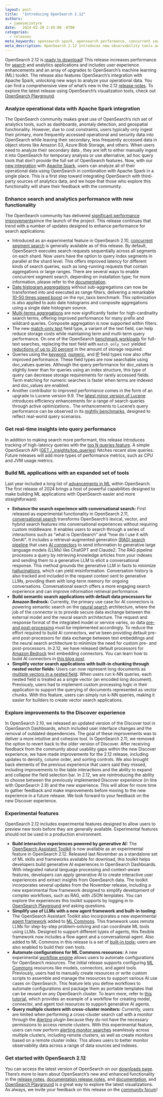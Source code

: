 ```yaml
---
layout: post
title:  "Introducing OpenSearch 2.12"
authors:
  - jamesmcintyre
date:   2024-02-20 2:45:00 -0700
categories:
  - releases
meta_keywords: opensearch spark, opensearch performance, concurrent segment search, opensearch query performance, conversational search, opensearch vector, OpenSearch 2.12, opensearch bedrock, opensearch assistant toolkit
meta_description: OpenSearch 2.12 introduces new observability tools and a range of machine learning tools, plus upgrades to performance for search and analytics applications and a toolkit for building generative AI-powered experiences.
---
```



OpenSearch 2.12 is [ready to download](https://opensearch.org/downloads.html)! This release increases performance for [search](https://opensearch.org/platform/search/index.html) and analytics applications and includes user experience enhancements and an array of upgrades to OpenSearch’s machine learning (ML) toolkit. The release also features OpenSearch’s integration with Apache Spark, unlocking new ways to analyze your operational data. You can find a comprehensive view of what’s new in the 2.12 [release notes](https://github.com/opensearch-project/opensearch-build/blob/main/release-notes/opensearch-release-notes-2.12.0.md). To explore the latest release using OpenSearch’s visualization tools, check out [OpenSearch Playground](https://playground.opensearch.org/app/home#/).

### Analyze operational data with Apache Spark integration
The OpenSearch community makes great use of OpenSearch’s rich set of analytics tools, such as dashboards, anomaly detection, and geospatial functionality. However, due to cost constraints, users typically only ingest their primary, more frequently accessed operational and security data into OpenSearch while leaving their secondary, less frequently accessed data in object stores like Amazon S3, Azure Blob Storage, and others. When users need to analyze their secondary data , they are left to either manually ingest it into OpenSearch for temporary analysis or use alternative, ad hoc query tools that don’t provide the full set of OpenSearch features. Now, with our [new integration](https://github.com/opensearch-project/opensearch-spark/issues/3) with [Apache Spark](https://spark.apache.org/), users can analyze all of their operational data using OpenSearch in combination with Apache Spark in a single place. This is a first step toward integrating OpenSearch with third-party sources of analytics data, and we hope that those who explore this functionality will share their feedback with the community.

### Enhance search and analytics performance with new functionality
The OpenSearch community has delivered [significant performance improvements](https://opensearch.org/blog/opensearch-performance-improvements/)since the launch of the project. This release continues that trend with a number of updates designed to enhance performance for search applications:

* Introduced as an experimental feature in OpenSearch 2.10, [concurrent segment search](https://opensearch.org/blog/concurrent_segment_search/) is generally available as of this release. By default, OpenSearch executes search requests sequentially across all segments on each shard. Now users have the option to query index segments in parallel at the shard level. This offers improved latency for different kinds of search queries, such as long-running requests that contain aggregations or large ranges. There are several ways to enable concurrent segment search, depending on installation type; for more information, please refer to the [documentation](https://opensearch.org/docs/latest/search-plugins/concurrent-segment-search/).
* [Date histogram aggregations](https://opensearch.org/docs/latest/aggregations/bucket/date-histogram/) without sub-aggregations can now be transformed into and executed as range filters, delivering a remarkable [10–50 times speed boost](https://github.com/opensearch-project/OpenSearch/pull/11083#issuecomment-1820937321) on the nyc_taxis benchmark. This optimization is also applied to auto date histograms and composite aggregations using a single date histogram source.
* [Multi-terms aggregations](https://opensearch.org/docs/latest/aggregations/bucket/multi-terms/) are now significantly faster for high-cardinality search terms, offering improved performance for many prefix and wildcard queries. Composite aggregation is now supported within filters.
* The new [match-only text](https://opensearch.org/docs/latest/field-types/supported-field-types/match-only-text/) field type, a variant of the text field, can help reduce storage costs while maintaining term and multi-term query performance. On one of the OpenSearch [benchmark workloads](https://github.com/opensearch-project/opensearch-benchmark-workloads/tree/main/pmc) for full-text searches, replacing the text field with `match_only_text` yielded [reductions of up to 20 percent](https://github.com/opensearch-project/OpenSearch/issues/6836#issuecomment-1758529469) in the amount of storage required.
* Queries using the [keyword](https://opensearch.org/docs/latest/field-types/supported-field-types/keyword/), [numeric](https://opensearch.org/docs/latest/field-types/supported-field-types/numeric/), and [IP](https://opensearch.org/docs/latest/field-types/supported-field-types/ip/) field types now also offer improved performance. These field types are now searchable using doc_values queries. Although the query performance for doc_values is slightly lower than for queries using an index structure, this type of query can decrease storage requirements for rarely accessed fields. Term matching for numeric searches is faster when terms are indexed and doc_values are enabled.
* Another contributor to improved performance comes in the form of an upgrade to Lucene version 9.9. The [latest minor version of Lucene](https://cwiki.apache.org/confluence/display/LUCENE/ReleaseNote9_9_0) introduces efficiency enhancements for a range of search queries through active optimizations.. The enhancements to Lucene’s query performance can be observed in its [nightly benchmarks](https://home.apache.org/~mikemccand/lucenebench/), designed to reflect real-world query scenarios.

### Get real-time insights into query performance
In addition to making search more performant, this release introduces tracking of high-latency queries with the [top N queries feature](https://opensearch.org/docs/latest/observing-your-data/query-insights/top-n-queries/). A simple OpenSearch API ([GET /_insights/top_queries](https://opensearch.org/docs/latest/observing-your-data/query-insights/top-n-queries/#monitoring-the-top-n-queries)) fetches recent slow queries. Future releases will add more types of performance metrics, such as CPU and JVM usage metrics.

### Build ML applications with an expanded set of tools
Last year included a long list of [advancements in ML](https://opensearch.org/blog/opensearch-ai-retrospective/) within OpenSearch. The first release of 2024 brings a host of powerful capabilities designed to make building ML applications with OpenSearch easier and more straightforward:

* **Enhance the search experience with conversational search:** First released as experimental functionality in OpenSearch 2.11, [conversational search](https://opensearch.org/docs/latest/search-plugins/conversational-search/) transforms OpenSearch’s lexical, vector, and hybrid search features into conversational experiences without requiring custom middleware. It enables users to search through a series of interactions such as “what is OpenSearch” and “how do I use it with GenAI”. It includes a retrieval-augmented generation [(RAG) search pipeline](https://opensearch.org/docs/latest/search-plugins/conversational-search/#setting-up-the-pipeline) that uses [AI connectors](https://opensearch.org/docs/latest/ml-commons-plugin/remote-models/connectors/) to send information to generative large language models (LLMs) like ChatGPT and Claude2. The RAG pipeline processes a query by retrieving knowledge articles from your indexes and sending them to a generative LLM to elicit a conversational response. This method grounds the generative LLM in facts to minimize [hallucinations](https://en.wikipedia.org/wiki/Hallucination_(artificial_intelligence)), which can yield misinformation. Conversation history is also tracked and included in the request context sent to generative LLMs, providing them with long-term memory for ongoing conversations. Conversational search offers a more engaging search experience and can improve information retrieval performance.
* **Build semantic search applications with default data processors for Amazon Bedrock:** Currently, the primary use case for AI connectors is powering semantic search on the [neural search](https://opensearch.org/docs/latest/search-plugins/neural-search/) architecture, where the  job of the connector is to provide secure data exchange between the external model and the neural search architecture. The request and response format of the integrated model or service varies, so data [pre- and post-processing](https://opensearch.org/docs/latest/ml-commons-plugin/remote-models/blueprints/#built-in-pre--and-post-processing-functions) must be implemented accordingly. To reduce the effort required to build AI connectors, we’ve been providing default pre- and post-processors for data exchange between text embeddings and the neural search architecture to minimize the need for custom pre- and post-processors. In 2.12, we have released default processors for [Amazon Bedrock](https://aws.amazon.com/bedrock/) text embedding connectors. You can learn how to build AI connectors in [this blog post](https://community.aws/content/2ZUiRDEKnIg0PiwPevVTaJ7B9qg/introduction-to-opensearch-models).
* **Simplify vector search applications with built-in chunking through nested vector fields:** Users can now represent long documents as [multiple vectors in a nested field](https://opensearch.org/docs/latest/search-plugins/knn/nested-search-knn/). When users run k-NN queries, each nested field is treated as a single vector (an encoded long document). Previously, users had to implement custom processing logic in their application to support the querying of documents represented as vector chunks. With this feature, users can simply run k-NN queries, making it easier for builders to create vector search applications.

### Explore improvements to the Discover experience
In OpenSearch 2.10, we released an updated version of the Discover tool in OpenSearch Dashboards, which included user interface changes and the removal of outdated dependencies. The goal of these improvements was to deliver a more intuitive and cohesive tool. In OpenSearch 2.11, we removed the option to revert back to the older version of Discover. After receiving feedback from the community about usability gaps within the new Discover experience, we have made improvements for the 2.12 release, including updates to density, column order, and sorting controls. We also brought back elements of the previous experience that users said they missed, including improvements to the table interactions and the ability to expand and collapse the field selection bar. In 2.12, we are reintroducing the ability to choose between the previously implemented Discover experience (in line with OpenSearch 2.9) and the new experience. This will allow for more time to gather feedback and make improvements before moving to the new experience in a future release. We look forward to your feedback on the new Discover experience.

### Experimental features
OpenSearch 2.12 includes experimental features designed to allow users to preview new tools before they are generally available. Experimental features should not be used in a production environment.

* **Build interactive experiences powered by generative AI:** The [OpenSearch Assistant Toolkit](https://opensearch.org/blog/opensearch-adds-new-generative-ai-assistant-toolkit/) is now available as an experimental feature in OpenSearch 2.12. Released last November as a standalone set of ML skills and frameworks available for download, this toolkit helps developers build generative AI experiences in OpenSearch Dashboards. With integrated natural language processing and context-aware features, developers can apply generative AI to create interactive user experiences and extract insights from OpenSearch data. The toolkit incorporates several updates from the November release, including a new experimental flow framework designed to simplify development of complex workflows, such as RAG, with JSON templates. You can explore the experiences this toolkit supports by logging in to [OpenSearch Playground](https://playground.opensearch.org/) and asking questions.
* **Simplify use of LLMs with a new agent framework and built-in tooling:** The OpenSearch Assistant Toolkit also incorporates a new experimental [agent framework](https://opensearch.org/docs/latest/ml-commons-plugin/agents-tools/index/) added to [ML Commons](https://opensearch.org/docs/latest/ml-commons-plugin/). This framework uses remote LLMs for step-by-step problem-solving and can coordinate ML tools using LLMs. Designed to support different types of agents, this flexible framework now includes a flow agent and a conversational agent. Also added to ML Commons in this release is a set of [built-in tools](https://opensearch.org/docs/latest/ml-commons-plugin/agents-tools/tools/index/); users are also enabled to build their own tools.
* **Automate configurations for ML Commons resources:** A new experimental [workflow engine](https://opensearch.org/docs/latest/automating-configurations/) allows users to automate configurations for OpenSearch resources. The initial release supports configuring [ML Commons](https://opensearch.org/docs/latest/ml-commons-plugin/) resources like models, connectors, and agent tools. Previously, users had to manually create resources or write custom scripts to assemble and manage the resources to support various AI use cases on OpenSearch. This feature lets you define workflows to automate configurations and package them as portable templates that can be reused on any OpenSearch cluster. To learn more, refer to [this tutorial](https://opensearch.org/docs/latest/automating-configurations/workflow-tutorial/), which provides an example of a workflow for creating model, connector, and agent tool resources to support generative AI agents.
* **Query multiple clusters with cross-cluster monitors:** Currently, users are limited when performing a cross-cluster search call with a monitor through the [Alerting](https://opensearch.org/docs/latest/observing-your-data/alerting/index/) plugin because they do not have the necessary permissions to access remote clusters. With this experimental feature, users can now perform [alerting monitor searches](https://opensearch.org/docs/latest/observing-your-data/alerting/per-cluster-metrics-monitors/) seamlessly across multiple clusters, including remote clusters, as well as create monitors based on a remote cluster index. This allows users to better monitor observability data across a range of data sources and indexes.

### Get started with OpenSearch 2.12
You can access the latest version of OpenSearch on our [downloads page](https://opensearch.org/downloads.html). There’s more to learn about OpenSearch’s new and enhanced functionality in the [release notes](https://github.com/opensearch-project/opensearch-build/blob/main/release-notes/opensearch-release-notes-2.12.0.md), [documentation release notes](https://github.com/opensearch-project/documentation-website/blob/main/release-notes/opensearch-documentation-release-notes-2.12.0.md), and [documentation](https://opensearch.org/docs/2.12/), and [OpenSearch Playground](https://playground.opensearch.org/app/home#/) is a great way to explore the latest visualizations. As always, we invite your feedback on this release on the [community forum](https://forum.opensearch.org/)!
